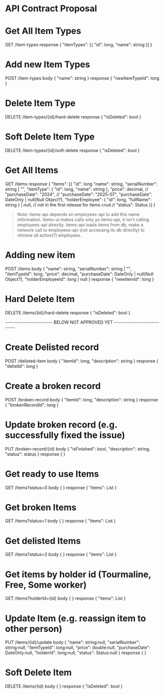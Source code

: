 # API Contract Proposal

# Get All Item Types
GET /item-types
response
{
  "itemTypes": [{
    "id": long,
    "name": string
  }]
}

# Add new Item Types
POST /item-types
body
{
  "name": string
}
response
{
  "newItemTypeId": long
}  

# Delete Item Type
DELETE /item-types/{id}/hard-delete
response
{
  "isDeleted": bool
}

# Soft Delete Item Type
DELETE /item-types/{id}/soft-delete
response
{
  "isDeleted": bool
}


# Get All Items
GET /items
response
{
  "items": [{
    "id": long
    "name": string,
    "serialNumber": string | "",
    "itemType": {
      "id": long,
      "name": string
    },
    "price": decimal,
    // "purchaseDate": "2024",
    // "purchaseDate": "2025-07",
    "purchaseDate": DateOnly | null(Null Object?),
    "holderEmployee": {
      "id": long,
      "fullName": string
    } | null,
    // not in the first release for items crud
    // "status": Status
  }]
}
>Note: items-api depends on employees-api to add this name information. items-ui makes calls only yo items-api, it isn't calling employees-api directly. items-api loads items from db, make a network call to employees-api (not accessing its db directly) to retrieve all active(?) employees.

# Adding new item
POST /items
body
{
  "name": string,
  "serialNumber": string | "",
  "itemTypeId": long,
  "price": decimal,
  "purchaseDate": DateOnly | null(Null Object?),
  "holderEmployeeId": long | null
}
response
{
  "newItemId": long
}

# Hard Delete Item
DELETE /items/{id}/hard-delete
response
{
  "isDeleted": bool
}

------------------------ BELOW NOT APPROVED YET ----------------------------

# Create Delisted record
POST /delisted-item
body
{
  "itemId": long,
  "description": string
}
response
{
  "delistId": long
}

# Create a broken record
POST /broken-record
body
{
  "itemId": long,
  "description": string
}
response
{
  "brokenRecordId": long
}

# Update broken record (e.g. successfully fixed the issue)
PUT /broken-record/{id}
body
{
  "isFinished": bool,
  "description": string,
  "status": status
}
response
{
}

# Get ready to use Items
GET /items?status=0
body
{
}
response
{
  "items": List<Item>
}

# Get broken Items
GET /items?status=1
body
{
}
response
{
  "items": List<Item>
}

# Get delisted Items
GET /items?status=2
body
{
}
response
{
  "items": List<Item>
}

# Get items by holder id (Tourmaline, Free, Some worker)
GET /items?holderId={id}
body
{
}
response
{
  "items": List<Item>
}

# Update Item (e.g. reassign item to other person)
PUT /items/{id}/update
body
{
  "name": string:null,
  "serialNumber": string:null,
  "itemTypeId": long:null,
  "price": double:null,
  "purchaseDate": DateOnly:null,
  "holderId": long:null,
  "status": Status:null
}
response
{
}

# Soft Delete Item
DELETE /items/{id}
body
{
}
response
{
  "isDeleted": bool
}
